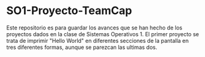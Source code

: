 # SO1-Proyecto-TeamCap
Este repositorio es para guardar los avances que se han hecho de los proyectos dados en la clase de Sistemas Operativos 1. El primer proyecto se trata de imprimir "Hello World" en diferentes secciones de la pantalla en tres diferentes formas, aunque se parezcan las ultimas dos.
